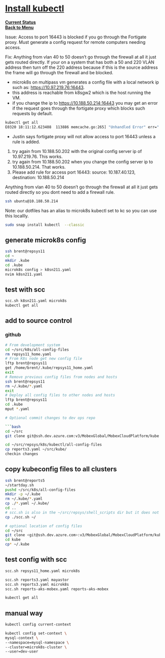 # **[Install kubectl](https://microk8s.io/docs/working-with-kubectl)**

**[Current Status](../a_status/current_status.md)**\
**[Back to Menu](./menu.md)**

Issue: Access to port 16443 is blocked if you go through the Fortigate proxy. Must generate a config request for remote computers needing access.

Fix: Anything from vlan 40 to 50 doesn’t go through the firewall at all it just gets routed directly. If your on a system that has both a 50 and 220 VLAN address then turn off the 220 address because if this is the source address the frame will go through the firewall and be blocked.

- microk8s on multipass vm generates a config file with a local network ip such as: <https://10.97.219.76:16443>.
- this address is reachable from k8sgw2 which is the host running the VM.
- if you change the ip to <https://10.188.50.214:16443> you may get an error if the request goes through the fortigate proxy which blocks such requests by default.

```bash
kubectl get all 
E0320 18:11:12.623408  113886 memcache.go:265] "Unhandled Error" err=" couldn't get current server API group list: Get \"https://10.188.50.214:16443/api?timeout=32s\": dial tcp 10.188.50.214:16443: i/o timeout"
```

- Justin says fortigate proxy will not allow access to port 16443 unless a rule is added.

1. try again from 10.188.50.202 with the original config server ip of 10.97.219.76. This works.
2. try again from 10.188.50.202 when you change the config server ip to 10.188.50.214. That works.
3. Please add rule for
access port 16443: source: 10.187.40.123, destination: 10.188.50.214

Anything from vlan 40 to 50 doesn’t go through the firewall at all it just gets routed directly so you dont need to add a firewall rule.

```bash
ssh ubuntu@10.188.50.214
```

Note: our dotfiles has an alias to microk8s kubectl set to kc so you can use this locallly.

```bash
sudo snap install kubectl  --classic
```

## generate microk8s config

```bash
ssh brent@repsys11
cd ~
mkdir .kube
cd .kube
microk8s config > k8sn211.yaml
nvim k8sn211.yaml

```

## test with scc

```bash
scc.sh k8sn211.yaml microk8s
kubectl get all
```

## add to source control

### github

```bash
# From development system
cd ~/src/k8s/all-config-files
rm repsys11_home.yaml
# From K8s node get new config file
lftp brent@repsys11
get /home/brent/.kube/repsys11_home.yaml
exit
# Remove previous config files from nodes and hosts
ssh brent@repsys11
rm ~/.kube/*.yaml
exit
# Deploy all config files to other nodes and hosts
lftp brent@repsys11
cd .kube
mput *.yaml

# Optional commit changes to dev ops repo

```bash
cd ~/src
git clone git@ssh.dev.azure.com:v3/MobexGlobal/MobexCloudPlatform/kube

cd ~/src/repsys/k8s/kubectl/all-config-files
cp reports3.yaml ~/src/kube/
checkin changes

```

## copy kubeconfig files to all clusters

```bash
ssh brent@reports5
~/startday.sh
pushd ~/src/k8s/all-config-files
mkdir -p ~/.kube
rm ~/.kube/*.yaml
cp ./*.yaml ~/.kube/
cd ..
# scc.sh is also in the ~/src/repsys/shell_scripts dir but it does not change much
cp ./scc.sh ~/

# optional location of config files
cd ~/src
git clone <git@ssh.dev.azure.com>:v3/MobexGlobal/MobexCloudPlatform/kube
cd kube
cp* ~/.kube
```

## test config with scc

```bash
scc.sh repsys11_home.yaml microk8s

scc.sh reports3.yaml mayastor
scc.sh reports3.yaml microk8s
scc.sh reports-aks-mobex.yaml reports-aks-mobex

kubectl get all

```

## manual way

```bash
kubectl config current-context

kubectl config set-context \
mysql-context \
--namespace=mysql-namespace \
--cluster=microk8s-cluster \
--user=dev-user
```
